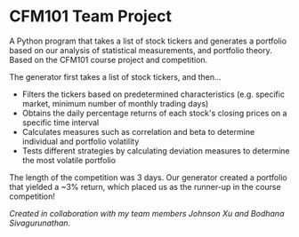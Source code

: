 # CFM101 Team Project #
A Python program that takes a list of stock tickers and generates a portfolio based on our analysis of statistical measurements, and portfolio theory. Based on the CFM101 course project and competition.

The generator first takes a list of stock tickers, and then... 
* Filters the tickers based on predetermined characteristics (e.g. specific market, minimum number of monthly trading days)
* Obtains the daily percentage returns of each stock's closing prices on a specific time interval
* Calculates measures such as correlation and beta to determine individual and portfolio volatility 
* Tests different strategies by calculating deviation measures to determine the most volatile portfolio  

The length of the competition was 3 days. Our generator created a portfolio that yielded a ~3% return, which placed us as the runner-up in the course competition!

*Created in collaboration with my team members Johnson Xu and Bodhana Sivagurunathan.*
